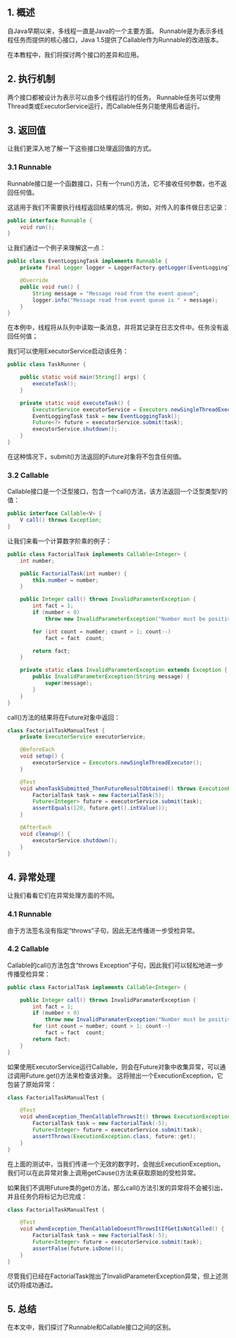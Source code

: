 ## 1. 概述

自Java早期以来，多线程一直是Java的一个主要方面。
Runnable是为表示多线程任务而提供的核心接口，Java 1.5提供了Callable作为Runnable的改进版本。

在本教程中，我们将探讨两个接口的差异和应用。

## 2. 执行机制

两个接口都被设计为表示可以由多个线程运行的任务。
Runnable任务可以使用Thread类或ExecutorService运行，而Callable任务只能使用后者运行。

## 3. 返回值

让我们更深入地了解一下这些接口处理返回值的方式。

### 3.1 Runnable

Runnable接口是一个函数接口，只有一个run()方法，它不接收任何参数，也不返回任何值。

这适用于我们不需要执行线程返回结果的情况，例如，对传入的事件做日志记录：

```java
public interface Runnable {
    void run();
}
```

让我们通过一个例子来理解这一点：

```java
public class EventLoggingTask implements Runnable {
    private final Logger logger = LoggerFactory.getLogger(EventLoggingTask.class);

    @Override
    public void run() {
        String message = "Message read from the event queue";
        logger.info("Message read from event queue is " + message);
    }
}
```

在本例中，线程将从队列中读取一条消息，并将其记录在日志文件中。任务没有返回任何值；

我们可以使用ExecutorService启动该任务：

```java
public class TaskRunner {

    public static void main(String[] args) {
        executeTask();
    }

    private static void executeTask() {
        ExecutorService executorService = Executors.newSingleThreadExecutor();
        EventLoggingTask task = new EventLoggingTask();
        Future<?> future = executorService.submit(task);
        executorService.shutdown();
    }
}
```

在这种情况下，submit()方法返回的Future对象将不包含任何值。

### 3.2 Callable

Callable接口是一个泛型接口，包含一个call()方法，该方法返回一个泛型类型V的值：

```java
public interface Callable<V> {
    V call() throws Exception;
}
```

让我们来看一个计算数字阶乘的例子：

```java
public class FactorialTask implements Callable<Integer> {
    int number;

    public FactorialTask(int number) {
        this.number = number;
    }

    public Integer call() throws InvalidParameterException {
        int fact = 1;
        if (number < 0)
            throw new InvalidParameterException("Number must be positive");

        for (int count = number; count > 1; count--)
            fact = fact  count;

        return fact;
    }

    private static class InvalidParameterException extends Exception {
        public InvalidParameterException(String message) {
            super(message);
        }
    }
}
```

call()方法的结果将在Future对象中返回：

```java
class FactorialTaskManualTest {
    private ExecutorService executorService;

    @BeforeEach
    void setup() {
        executorService = Executors.newSingleThreadExecutor();
    }

    @Test
    void whenTaskSubmitted_ThenFutureResultObtained() throws ExecutionException, InterruptedException {
        FactorialTask task = new FactorialTask(5);
        Future<Integer> future = executorService.submit(task);
        assertEquals(120, future.get().intValue());
    }

    @AfterEach
    void cleanup() {
        executorService.shutdown();
    }
}
```

## 4. 异常处理

让我们看看它们在异常处理方面的不同。

### 4.1 Runnable

由于方法签名没有指定“throws”子句，因此无法传播进一步受检异常。

### 4.2 Callable

Callable的call()方法包含“throws Exception”子句，因此我们可以轻松地进一步传播受检异常：

```java
public class FactorialTask implements Callable<Integer> {

    public Integer call() throws InvalidParamaterException {
        int fact = 1;
        if (number < 0)
            throw new InvalidParamaterException("Number must be positive");
        for (int count = number; count > 1; count--)
            fact = fact  count;
        return fact;
    }
}
```

如果使用ExecutorService运行Callable，则会在Future对象中收集异常，可以通过调用Future.get()方法来检查该对象。
这将抛出一个ExecutionException，它包装了原始异常：

```java
class FactorialTaskManualTest {

    @Test
    void whenException_ThenCallableThrowsIt() throws ExecutionException, InterruptedException {
        FactorialTask task = new FactorialTask(-5);
        Future<Integer> future = executorService.submit(task);
        assertThrows(ExecutionException.class, future::get);
    }
}
```

在上面的测试中，当我们传递一个无效的数字时，会抛出ExecutionException。
我们可以在此异常对象上调用getCause()方法来获取原始的受检异常。

如果我们不调用Future类的get()方法，那么call()方法引发的异常将不会被引出，并且任务仍将标记为已完成：

```java
class FactorialTaskManualTest {

    @Test
    void whenException_ThenCallableDoesntThrowsItIfGetIsNotCalled() {
        FactorialTask task = new FactorialTask(-5);
        Future<Integer> future = executorService.submit(task);
        assertFalse(future.isDone());
    }
}
```

尽管我们已经在FactorialTask抛出了InvalidParameterException异常，但上述测试仍将成功通过。

## 5. 总结

在本文中，我们探讨了Runnable和Callable接口之间的区别。